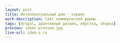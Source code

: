 ```yaml
---
layout: post
title: Интеллектуальный дом - сервис
work-description: Сайт коммерческой фирмы
tags: [drupal, адаптивный дизайн, вёрстка, сборка]
preview: idoms-preview.jpg
live-url: idom-s.ru
---
```


